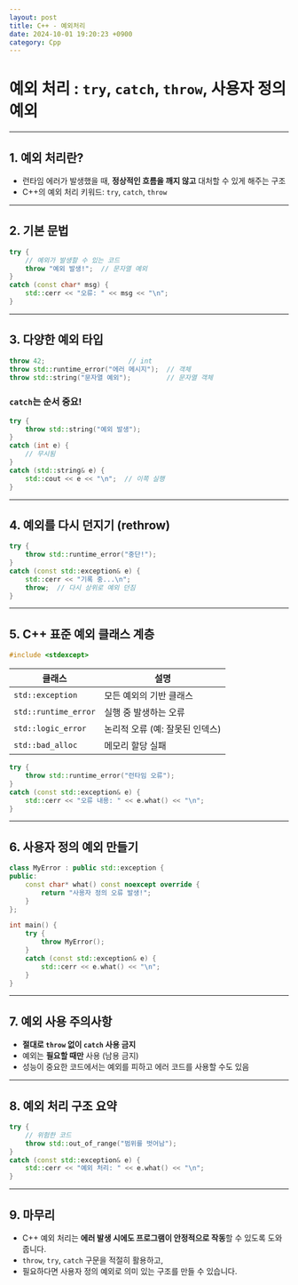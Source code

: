 ```yaml
---
layout: post
title: C++ - 예외처리
date: 2024-10-01 19:20:23 +0900
category: Cpp
---
```

# 예외 처리 : `try`, `catch`, `throw`, 사용자 정의 예외

---

## 1. 예외 처리란?

- 런타임 에러가 발생했을 때, **정상적인 흐름을 깨지 않고** 대처할 수 있게 해주는 구조
- C++의 예외 처리 키워드: `try`, `catch`, `throw`

---

## 2. 기본 문법

```cpp
try {
    // 예외가 발생할 수 있는 코드
    throw "예외 발생!";  // 문자열 예외
}
catch (const char* msg) {
    std::cerr << "오류: " << msg << "\n";
}
```

---

## 3. 다양한 예외 타입

```cpp
throw 42;                     // int
throw std::runtime_error("에러 메시지");  // 객체
throw std::string("문자열 예외");         // 문자열 객체
```

### `catch`는 순서 중요!

```cpp
try {
    throw std::string("예외 발생");
}
catch (int e) {
    // 무시됨
}
catch (std::string& e) {
    std::cout << e << "\n";  // 이쪽 실행
}
```

---

## 4. 예외를 다시 던지기 (rethrow)

```cpp
try {
    throw std::runtime_error("중단!");
}
catch (const std::exception& e) {
    std::cerr << "기록 중...\n";
    throw;  // 다시 상위로 예외 던짐
}
```

---

## 5. C++ 표준 예외 클래스 계층

```cpp
#include <stdexcept>
```

| 클래스            | 설명                              |
|-------------------|-----------------------------------|
| `std::exception`  | 모든 예외의 기반 클래스           |
| `std::runtime_error` | 실행 중 발생하는 오류            |
| `std::logic_error`   | 논리적 오류 (예: 잘못된 인덱스) |
| `std::bad_alloc`     | 메모리 할당 실패                 |

```cpp
try {
    throw std::runtime_error("런타임 오류");
}
catch (const std::exception& e) {
    std::cerr << "오류 내용: " << e.what() << "\n";
}
```

---

## 6. 사용자 정의 예외 만들기

```cpp
class MyError : public std::exception {
public:
    const char* what() const noexcept override {
        return "사용자 정의 오류 발생!";
    }
};

int main() {
    try {
        throw MyError();
    }
    catch (const std::exception& e) {
        std::cerr << e.what() << "\n";
    }
}
```

---

## 7. 예외 사용 주의사항

- **절대로 `throw` 없이 `catch` 사용 금지**  
- 예외는 **필요할 때만** 사용 (남용 금지)
- 성능이 중요한 코드에서는 예외를 피하고 에러 코드를 사용할 수도 있음

---

## 8. 예외 처리 구조 요약

```cpp
try {
    // 위험한 코드
    throw std::out_of_range("범위를 벗어남");
}
catch (const std::exception& e) {
    std::cerr << "예외 처리: " << e.what() << "\n";
}
```

---

## 9. 마무리

- C++ 예외 처리는 **에러 발생 시에도 프로그램이 안정적으로 작동**할 수 있도록 도와줍니다.
- `throw`, `try`, `catch` 구문을 적절히 활용하고,
- 필요하다면 사용자 정의 예외로 의미 있는 구조를 만들 수 있습니다.
